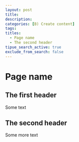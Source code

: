 ```yaml
---
layout: post
title:
description:
categories: [B) Create content]
tags:
titles:
  - Page name
  - The second header
tipue_search_active: true
exclude_from_search: false
---
```


# Page name

## The first header
Some text

## The second header
Some more text
